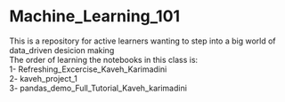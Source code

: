 # Machine_Learning_101
This is a repository for active learners wanting to step into a big world of data_driven desicion making
<br>
The order of learning the notebooks in this class is:
<br>
1- Refreshing_Excercise_Kaveh_Karimadini
<br>
2- kaveh_project_1
<br>
3- pandas_demo_Full_Tutorial_Kaveh_karimadini
